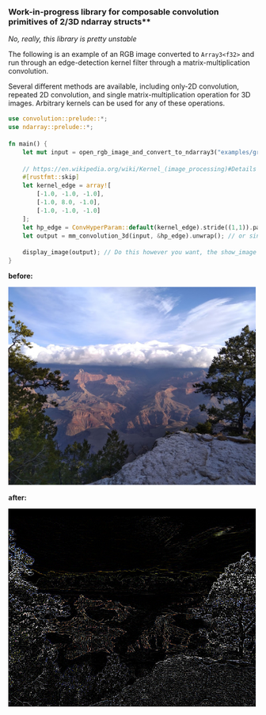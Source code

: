 ### Work-in-progress library for composable convolution primitives of 2/3D ndarray structs**
*No, really, this library is pretty unstable*

The following is an example of an RGB image converted to `Array3<f32>` and 
run through an edge-detection kernel filter through a matrix-multiplication convolution.

Several different methods are available, including only-2D convolution, repeated 2D convolution,
and single matrix-multiplication operation for 3D images. Arbitrary kernels can be used for any 
of these operations. 



```rust
use convolution::prelude::*;
use ndarray::prelude::*;

fn main() {
    let mut input = open_rgb_image_and_convert_to_ndarray3("examples/grand_canyon_trees.png").unwrap();

    // https://en.wikipedia.org/wiki/Kernel_(image_processing)#Details Look under "Edge Detection"
    #[rustfmt::skip]
    let kernel_edge = array![
        [-1.0, -1.0, -1.0],
        [-1.0, 8.0, -1.0],
        [-1.0, -1.0, -1.0]
    ];
    let hp_edge = ConvHyperParam::default(kernel_edge).stride((1,1)).padding(0).build();
    let output = mm_convolution_3d(input, &hp_edge).unwrap(); // or single_mult_mm_convolution_3d()
    
    display_image(output); // Do this however you want, the show_image library is pretty nice
}
```


**before:**
<p align="left"><img src="/examples/grand_canyon_trees.png" width="500" height="400" /></p>

**after:**
<p align="left"><img src="/examples/filtered_canyon.png" width="500" height="400" /></p>